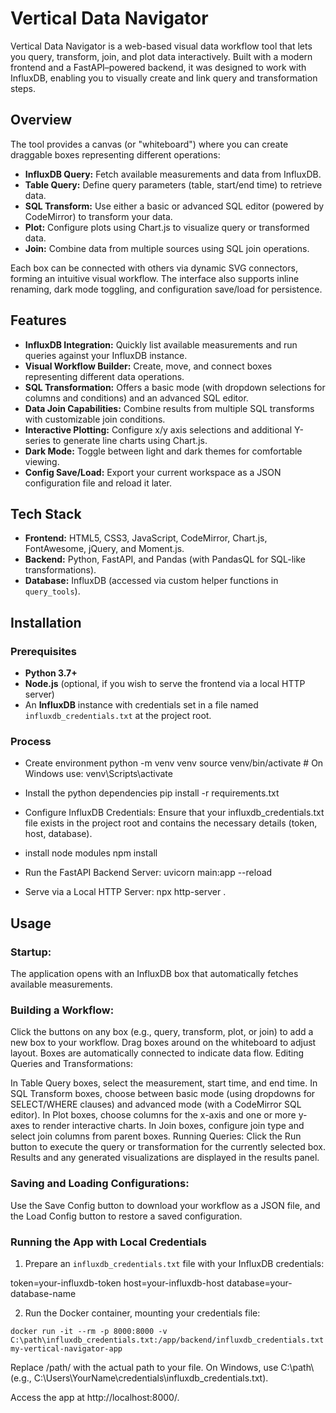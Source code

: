# Vertical Data Navigator

Vertical Data Navigator is a web-based visual data workflow tool that lets you query, transform, join, and plot data interactively. Built with a modern frontend and a FastAPI–powered backend, it was designed to work with InfluxDB, enabling you to visually create and link query and transformation steps.

## Overview

The tool provides a canvas (or "whiteboard") where you can create draggable boxes representing different operations:
- **InfluxDB Query:** Fetch available measurements and data from InfluxDB.
- **Table Query:** Define query parameters (table, start/end time) to retrieve data.
- **SQL Transform:** Use either a basic or advanced SQL editor (powered by CodeMirror) to transform your data.
- **Plot:** Configure plots using Chart.js to visualize query or transformed data.
- **Join:** Combine data from multiple sources using SQL join operations.

Each box can be connected with others via dynamic SVG connectors, forming an intuitive visual workflow. The interface also supports inline renaming, dark mode toggling, and configuration save/load for persistence.

## Features

- **InfluxDB Integration:** Quickly list available measurements and run queries against your InfluxDB instance.
- **Visual Workflow Builder:** Create, move, and connect boxes representing different data operations.
- **SQL Transformation:** Offers a basic mode (with dropdown selections for columns and conditions) and an advanced SQL editor.
- **Data Join Capabilities:** Combine results from multiple SQL transforms with customizable join conditions.
- **Interactive Plotting:** Configure x/y axis selections and additional Y-series to generate line charts using Chart.js.
- **Dark Mode:** Toggle between light and dark themes for comfortable viewing.
- **Config Save/Load:** Export your current workspace as a JSON configuration file and reload it later.

## Tech Stack

- **Frontend:** HTML5, CSS3, JavaScript, CodeMirror, Chart.js, FontAwesome, jQuery, and Moment.js.
- **Backend:** Python, FastAPI, and Pandas (with PandasQL for SQL-like transformations).
- **Database:** InfluxDB (accessed via custom helper functions in `query_tools`).

## Installation

### Prerequisites

- **Python 3.7+**
- **Node.js** (optional, if you wish to serve the frontend via a local HTTP server)
- An **InfluxDB** instance with credentials set in a file named `influxdb_credentials.txt` at the project root.

### Process

- Create environment
python -m venv venv
source venv/bin/activate   # On Windows use: venv\Scripts\activate

- Install the python dependencies
pip install -r requirements.txt

- Configure InfluxDB Credentials:
Ensure that your influxdb_credentials.txt file exists in the project root and contains the necessary details (token, host, database).

- install node modules
npm install

- Run the FastAPI Backend Server:
uvicorn main:app --reload

- Serve via a Local HTTP Server:
npx http-server .

## Usage

### Startup:
The application opens with an InfluxDB box that automatically fetches available measurements.

### Building a Workflow:

Click the buttons on any box (e.g., query, transform, plot, or join) to add a new box to your workflow.
Drag boxes around on the whiteboard to adjust layout. Boxes are automatically connected to indicate data flow.
Editing Queries and Transformations:

In Table Query boxes, select the measurement, start time, and end time.
In SQL Transform boxes, choose between basic mode (using dropdowns for SELECT/WHERE clauses) and advanced mode (with a CodeMirror SQL editor).
In Plot boxes, choose columns for the x-axis and one or more y-axes to render interactive charts.
In Join boxes, configure join type and select join columns from parent boxes.
Running Queries:
Click the Run button to execute the query or transformation for the currently selected box. Results and any generated visualizations are displayed in the results panel.

### Saving and Loading Configurations:
Use the Save Config button to download your workflow as a JSON file, and the Load Config button to restore a saved configuration.




### Running the App with Local Credentials

1. Prepare an `influxdb_credentials.txt` file with your InfluxDB credentials:

token=your-influxdb-token
host=your-influxdb-host
database=your-database-name


2. Run the Docker container, mounting your credentials file:
```
docker run -it --rm -p 8000:8000 -v C:\path\influxdb_credentials.txt:/app/backend/influxdb_credentials.txt my-vertical-navigator-app
```

Replace /path/ with the actual path to your file.
On Windows, use C:\path\ (e.g., C:\Users\YourName\credentials\influxdb_credentials.txt).

Access the app at http://localhost:8000/.

